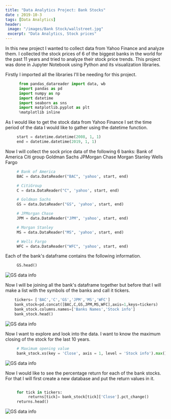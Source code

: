 ```yaml
---
title: "Data Analytics Project: Bank Stocks"
date : 2019-10-3
tags: [Data Analytics]
header:
 image: "/images/Bank Stock/wallstreet.jpg"
 excerpt: "Data Analytics, Stock prices"
---
```

In this new project I wanted to collect data from Yahoo Finance and analyze them. I collected the stock prices of 6 of the biggest banks in the world for the past 11 years and tried to analyze their stock price trends.
This project was done in Jupyter Notebook using Python and its visualization libraries.

Firstly I imported all the libraries I'll be needing for this project.

``` python
      from pandas_datareader import data, wb
      import pandas as pd
      import numpy as np
      import datetime
      import seaborn as sns
      import matplotlib.pyplot as plt
      %matplotlib inline
```
As I would like to get the stock data from Yahoo Finance I set the time period of the data I would like to gather using the datetime function.

```python
     start = datetime.datetime(2008, 1, 1)
     end = datetime.datetime(2019, 1, 1)
```
Now I will collect the sock price data of the following 6 banks:
Bank of America
Citi group
Goldman Sachs
JPMorgan Chase
Morgan Stanley
Wells Fargo

```python
     # Bank of America
     BAC = data.DataReader("BAC", 'yahoo', start, end)

     # CitiGroup
     C = data.DataReader("C", 'yahoo', start, end)

     # Goldman Sachs
     GS = data.DataReader("GS", 'yahoo', start, end)

     # JPMorgan Chase
     JPM = data.DataReader("JPM", 'yahoo', start, end)

     # Morgan Stanley
     MS = data.DataReader("MS", 'yahoo', start, end)

     # Wells Fargo
     WFC = data.DataReader("WFC", 'yahoo', start, end)
```
Each of the bank's dataframe contains the following information.
```python
     GS.head()
```
 <img src="{{ site.url }}{{ site.baseurl }}/images/Bank/Capture.JPG" alt=" GS data info">

Now I will be joining all the bank's dataframe together but before that I will make a list with the symbols of the banks and call it tickers.

```python
    tickers= ['BAC','C','GS','JPM','MS','WFC']
    bank_stock=pd.concat([BAC,C,GS,JPM,MS,WFC],axis=1,keys=tickers)
    bank_stock.columns.names=['Banks Names','Stock info']
    bank_stock.head()
```
<img src="{{ site.url }}{{ site.baseurl }}/images/Bank/columnnames.JPG" alt=" GS data info">

Now I want to explore and look into the data. I want to know the maximum closing of the stock for the last 10 years.

```python
     # Maximum opening value
     bank_stock.xs(key = 'Close', axis = 1, level = 'Stock info').max()
```
<img src="{{ site.url }}{{ site.baseurl }}/images/Bank/max_closing_price.JPG" alt=" GS data info">

Now I would like to see the percentage return for each of the bank stocks. For that I will first create a new database and put the return values in it.

```python

     for tick in tickers:
          returns[tick]= bank_stock[tick]['Close'].pct_change()
     returns.head()
```
<img src="{{ site.url }}{{ site.baseurl }}/images/Bank/Pctchange_returns.JPG" alt=" GS data info">

